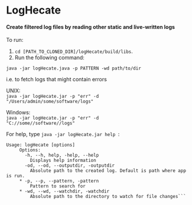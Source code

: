 # LogHecate
####  Create filtered log files by reading other static and live-written logs

To run:

1) `cd [PATH_TO_CLONED_DIR]/logHecate/build/libs`.
2) Run the following command:

<code>java -jar logHecate.java -p PATTERN -wd path/to/dir</code>

i.e. to fetch logs that might contain errors
 
 UNIX:   
 <code>java -jar logHecate.jar -p "err" -d "/Users/admin/some/software/logs"</code>
 
 Windows:  
 <code>java -jar logHecate.jar -p "err" -d "C://some//software//logs"</code>
 
 For help, type <code>java -jar logHecate.jar help </code>:
 
 ```
 Usage: logHecate [options]
      Options:
        -h, --h, help, -help, --help
          Displays help information
        -od, --od, --outputdir, -outputdir
          Absolute path to the created log. Default is path where app is run.
      * -p, --p, --pattern, -pattern
          Pattern to search for
      * -wd, --wd, --watchdir, -watchdir
          Absolute path to the directory to watch for file changes```